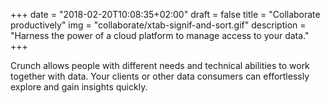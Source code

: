 +++
date = "2018-02-20T10:08:35+02:00"
draft = false
title = "Collaborate productively"
img = "collaborate/xtab-signif-and-sort.gif"
description = "Harness the power of a cloud platform to manage access to your data."
+++

Crunch allows people with different needs and technical abilities to work together with data. Your clients or other data consumers can effortlessly explore and gain insights quickly.
